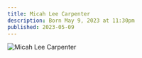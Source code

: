 ```yaml
---
title: Micah Lee Carpenter
description: Born May 9, 2023 at 11:30pm
published: 2023-05-09
---
```


![Micah Lee Carpenter](/img/micah-lee-carpenter.webp)

